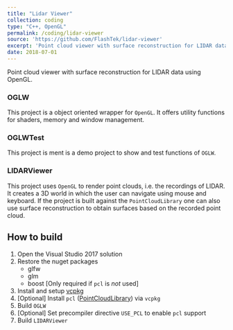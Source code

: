 ```yaml
---
title: "Lidar Viewer"
collection: coding
type: "C++, OpenGL"
permalink: /coding/lidar-viewer
source: 'https://github.com/FlashTek/lidar-viewer'
excerpt: 'Point cloud viewer with surface reconstruction for LIDAR data using OpenGL.'
date: 2018-07-01
---
```

Point cloud viewer with surface reconstruction for LIDAR data using OpenGL.

### OGLW

This project is a object oriented wrapper for `OpenGL`. It offers utility functions for shaders, memory and window management.

### OGLWTest

This project is ment is a demo project to show and test functions of `OGLW`.

### LIDARViewer

This project uses `OpenGL` to render point clouds, i.e. the recordings of LIDAR. It creates a 3D world in which the user can navigate using mouse and keyboard. If the project is built against the `PointCloudLibrary` one can also use surface reconstruction to obtain surfaces based on the recorded point cloud.

## How to build

1. Open the Visual Studio 2017 solution
2. Restore the nuget packages
    - glfw
    - glm
    - boost [Only required if `pcl` is *not* used]
2. Install and setup [vcpkg](https://github.com/Microsoft/vcpkg)
3. [Optional] Install `pcl` ([PointCloudLibrary](http://pointclouds.org/)) via `vcpkg`
4. Build `OGLW`
5. [Optional] Set precompiler directive `USE_PCL` to enable `pcl` support 
6. Build `LIDARViewer`